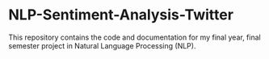 # NLP-Sentiment-Analysis-Twitter
This repository contains the code and documentation for my final year, final semester project in Natural Language Processing (NLP).
